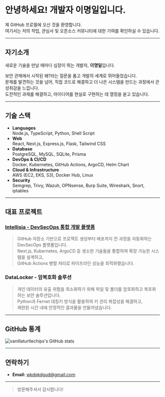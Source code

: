 # 안녕하세요! 개발자 이명일입니다.

제 GitHub 프로필에 오신 것을 환영합니다.  
여기서는 저의 작업, 관심사 및 오픈소스 커뮤니티에 대한 기여를 확인하실 수 있습니다.

---

## 자기소개

새로운 기술을 만날 때마다 심장이 뛰는 개발자, **이명일**입니다.

보안 관제에서 시작된 왜?라는 질문을 품고 개발의 세계로 뛰어들었습니다.  
문제를 발견하는 것을 넘어, 직접 코드로 해결하고 더 나은 시스템을 만드는 과정에서 큰 성취감을 느낍니다.  
도전적인 과제를 해결하고, 아이디어를 현실로 구현하는 데 열정을 쏟고 있습니다.

---

## 기술 스택

- **Languages**  
  Node.js, TypeScript, Python, Shell Script
- **Web**  
  React, Next.js, Express.js, Flask, Tailwind CSS
- **Database**  
  PostgreSQL, MySQL, SQLite, Prisma
- **DevOps & CI/CD**  
  Docker, Kubernetes, GitHub Actions, ArgoCD, Helm Chart
- **Cloud & Infrastructure**  
  AWS (EC2, EKS, S3), Docker Hub, Linux
- **Security**  
  Semgrep, Trivy, Wazuh, OPNsense, Burp Suite, Wireshark, Snort, iptables

---

## 대표 프로젝트

### [Intellisia - DevSecOps 통합 개발 플랫폼](https://github.com/GRPC-OK/Intellisia)
> GitHub 저장소 기반으로 프로젝트 생성부터 배포까지 전 과정을 자동화하는 DevSecOps 플랫폼입니다.  
> Next.js, Kubernetes, ArgoCD 등 생소한 기술들을 통합하여 확장 가능한 시스템을 설계하고,  
> GitHub Actions 병렬 처리로 파이프라인 성능을 최적화했습니다.

### DataLocker - 암복호화 솔루션
> 개인 데이터의 유출 위험을 최소화하기 위해 파일 및 폴더를 암호화하고 복호화하는 보안 솔루션입니다.  
> Python과 Fernet 대칭키 방식을 활용하여 키 관리 복잡성을 해결하고,  
> 제한된 시간 내에 안정적인 결과물을 만들어냈습니다.

---

## GitHub 통계

![vanillaturtlechips's GitHub stats](https://github-readme-stats.vercel.app/api?username=vanillaturtlechips&show_icons=true&theme=radical)

---

## 연락하기

- **Email:** [wkdqkdgud@gmail.com](mailto:wkdqkdgud@gmail.com)

---

> 방문해주셔서 감사합니다! 
